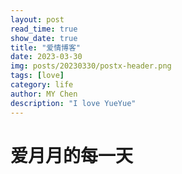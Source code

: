 ```yaml
---
layout: post
read_time: true
show_date: true
title: "爱情博客"
date: 2023-03-30
img: posts/20230330/postx-header.png
tags: [love]
category: life
author: MY Chen
description: "I love YueYue"
---
```

# 爱月月的每一天